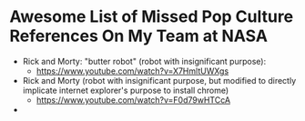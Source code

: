 # Awesome List of Missed Pop Culture References On My Team at NASA

- Rick and Morty: "butter robot" (robot with insignificant purpose): 
	- https://www.youtube.com/watch?v=X7HmltUWXgs
- Rick and Morty (robot with insignificant purpose, but modified to directly implicate internet explorer's purpose to install chrome) 
	- https://www.youtube.com/watch?v=F0d79wHTCcA
- 
